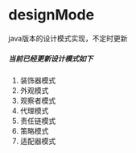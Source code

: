 # designMode

java版本的设计模式实现，不定时更新

##### 当前已经更新设计模式如下

1. 装饰器模式
2. 外观模式
3. 观察者模式
4. 代理模式
5. 责任链模式
5. 策略模式
6. 适配器模式
